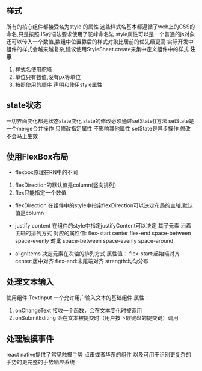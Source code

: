 ## 样式
所有的核心组件都接受名为style 的属性 这些样式名基本都遵循了web上的CSS的命名,只是按照JS的语法要求使用了驼峰命名法 
style属性可以是一个普通的js对象 还可以传入一个数值,数组中位置靠后的样式对象比居前的优先级更高
实际开发中组件的样式会越来越复杂,建议使用StyleSheet.create来集中定义组件中的样式
**注意**
1. 样式名使用驼峰
2. 单位只有数值,没有px等单位
3. 按照使用的顺序 声明和使用style属性
## state状态
一切界面变化都是状态state变化
state的修改必须通过setState()方法
setState是一个merge合并操作 只修改指定属性 不影响其他属性
setState是异步操作 修改不会马上生效

## 使用FlexBox布局
- flexbox原理在RN中的不同
1. flexDirection的默认值是column(竖向排列) 
2. flex只能指定一个数值 

- flexDirection
在组件中的style中指定flexDirection可以决定布局的主轴,默认值是column
- justify content
在组件的style中指定justifyContent可以决定 其子元素 沿着主轴的排列方式
对应的属性值:
  flex-start 
  center
  flex-end
  space-between
  space-evenly
  **对比** space-between space-evenly space-around

- alignItems  决定元素在次轴的排列方式
  属性值：
  flex-start:起始端对齐
  center:居中对齐
  flex-end:末尾端对齐
  strength:均匀分布
  

## 处理文本输入

使用组件 TextInput
一个允许用户输入文本的基础组件 
属性：
1. onChangeText 接收一个函数，会在文本变化时被调用
2. onSubmitEditing 会在文本被提交时（用户按下软键盘的提交键）调用

## 处理触摸事件
react native提供了常见触摸手势 点击或者华东的组件 以及可用于识别更复杂的手势的更完整的手势响应系统

